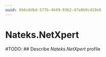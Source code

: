 ```yaml
---
uuid: 6b6c8dbd-577b-4649-9362-47a8b9c419e8
---
```



# Nateks.NetXpert


#TODO: ## Describe *Nateks.NetXpert* profile

